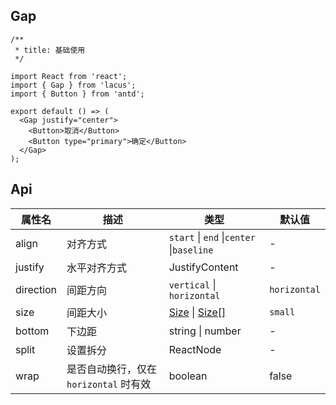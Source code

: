 ## Gap

```tsx
/**
 * title: 基础使用
 */

import React from 'react';
import { Gap } from 'lacus';
import { Button } from 'antd';

export default () => (
  <Gap justify="center">
    <Button>取消</Button>
    <Button type="primary">确定</Button>
  </Gap>
);
```

## Api

| 属性名 | 描述 | 类型 | 默认值 |
| --- | --- | --- | --- |
| align | 对齐方式 | `start` \| `end` \|`center` \|`baseline` | - |
| justify | 水平对齐方式 | JustifyContent | - |
| direction | 间距方向 | `vertical` \| `horizontal` | `horizontal` |
| size | 间距大小 | [Size](#Size) \| [Size\[\]](#Size) | `small` |
| bottom | 下边距 | string \| number | - |
| split | 设置拆分 | ReactNode | - |
| wrap | 是否自动换行，仅在 `horizontal` 时有效 | boolean | false |
